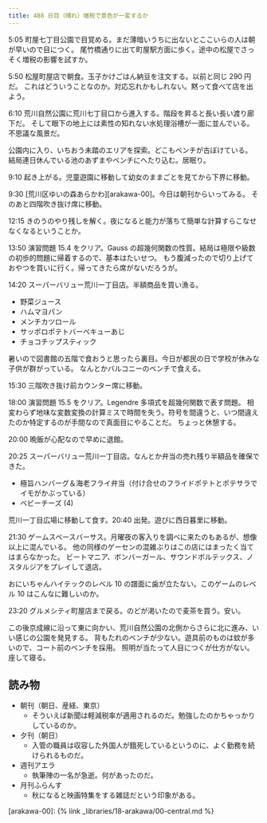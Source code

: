 ```yaml
---
title: 488 日目（晴れ）増税で景色が一変するか
---
```


5:05 町屋七丁目公園で目覚める。まだ薄暗いうちに出ないとここいらの人は朝が早いので目につく。
尾竹橋通りに出て町屋駅方面に歩く。途中の松屋でさっそく増税の影響を試すか。

5:50 松屋町屋店で朝食。玉子かけごはん納豆を注文する。以前と同じ 290 円だ。
これはどういうことなのか。対応忘れかもしれない。黙って食べて店を出よう。

6:10 荒川自然公園に荒川七丁目口から進入する。階段を昇ると長い長い渡り廊下だ。
そして眼下の地上には素性の知れない水処理浴槽が一面に並んでいる。不思議な風景だ。

公園内に入り、いちおう未踏のエリアを探索。どこもベンチが古ぼけている。
結局連日休んでいる池のあずまやベンチにへたり込む。居眠り。

9:10 起き上がる。児童遊園に移動して幼女のままごとを見てから下界に移動。

9:30 [荒川区ゆいの森あらかわ][arakawa-00]。今日は朝刊からいってみる。
そのあと四階吹き抜け席に移動。

12:15 きのうのやり残しを解く。夜になると能力が落ちて簡単な計算すらこなせなくなるということか。

13:50 演習問題 15.4 をクリア。Gauss の超幾何関数の性質。結局は極限や級数の初歩的問題に帰着するので、基本はたいせつ。
もう腹減ったので切り上げておやつを買いに行く。帰ってきたら席がないだろうが。

14:20 スーパーバリュー荒川一丁目店。半額商品を買い漁る。

* 野菜ジュース
* ハムマヨパン
* メンチカツロール
* サッポロポテトバーベキューあじ
* チョコチップスティック

暑いので図書館の五階で食おうと思ったら裏目。今日が都民の日で学校が休みな子供が群がっている。
なんとかバルコニーのベンチで食える。

15:30 三階吹き抜け前カウンター席に移動。

18:00 演習問題 15.5 をクリア。Legendre 多項式を超幾何関数で表す問題。
相変わらず地味な変数変換の計算ミスで時間を失う。符号を間違うと、いつ間違えたのか特定するのが手間なので真面目にやることだ。
ちょっと休憩する。

20:00 晩飯が心配なので早めに退館。

20:25 スーパーバリュー荒川一丁目店。なんとか弁当の売れ残り半額品を確保できた。

* 極旨ハンバーグ＆海老フライ弁当（付け合せのフライドポテトとポテサラでイモがかぶっている）
* ベビーチーズ (4)

荒川一丁目広場に移動して食す。20:40 出発。遊びに西日暮里に移動。

21:30 ゲームスペースバーサス。月曜夜の客入りを調べに来たのもあるが、想像以上に混んでいる。
他の同様のゲーセンの混雑ぶりはこの店にはまったく当てはまらなかった。
ビートマニア、ボンバーガール、サウンドボルテックス、ノスタルジアをプレイして退店。

おにいちゃんハイテックのレベル 10 の譜面に歯が立たない。このゲームのレベル 10 はこんなに難しいのか。

23:20 グルメシティ町屋店まで戻る。のどが渇いたので麦茶を買う。安い。

この後京成線に沿って東に向かい、荒川自然公園の北側からさらに北に進み、いい感じの公園を発見する。
背もたれのベンチが少ない。遊具前のものは蚊が多いので、コート前のベンチを採用。
照明が当たって人目につくが仕方がない。座して寝る。

## 読み物

* 朝刊（朝日、産経、東京）
  * そういえば新聞は軽減税率が適用されるのだ。勉強したのかちゃっかりしているのか。
* 夕刊（朝日）
  * 入管の職員は収容した外国人が餓死しているというのに、よく勤務を続けられるものだ。
* 週刊アエラ
  * 執筆陣の一名が急逝。何があったのだ。
* 月刊ふらんす
  * 秋になると映画特集をする雑誌だという印象がある。

[arakawa-00]: {% link _libraries/18-arakawa/00-central.md %}
